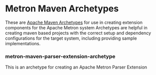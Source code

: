 # Metron Maven Archetypes

These are [Apache Maven Archetypes](http://maven.apache.org/archetype/index.html) for use in creating extension components for the Apache Metron system
Archetypes are helpful in creating maven based projects with the correct setup and dependency configurations for the target system, including providing sample implementations.

### metron-maven-parser-extension-archetype
This is an archetype for creating an Apache Metron Parser Extension